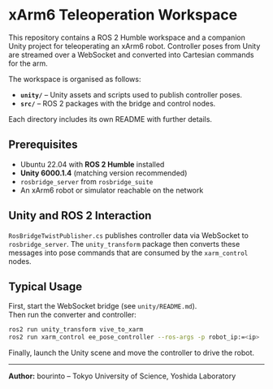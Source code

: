 # xArm6 Teleoperation Workspace

This repository contains a ROS 2 Humble workspace and a companion Unity project
for teleoperating an xArm6 robot. Controller poses from Unity are streamed over
a WebSocket and converted into Cartesian commands for the arm.

The workspace is organised as follows:

- **`unity/`** – Unity assets and scripts used to publish controller poses.
- **`src/`** – ROS 2 packages with the bridge and control nodes.

Each directory includes its own README with further details.

## Prerequisites

- Ubuntu 22.04 with **ROS 2 Humble** installed
- **Unity 6000.1.4** (matching version recommended)
- `rosbridge_server` from `rosbridge_suite`
- An xArm6 robot or simulator reachable on the network
## Unity and ROS 2 Interaction

`RosBridgeTwistPublisher.cs` publishes controller data via WebSocket to
`rosbridge_server`. The `unity_transform` package then converts these messages
into pose commands that are consumed by the `xarm_control` nodes.

## Typical Usage

First, start the WebSocket bridge (see `unity/README.md`).\
Then run the converter and controller:

```bash
ros2 run unity_transform vive_to_xarm
ros2 run xarm_control ee_pose_controller --ros-args -p robot_ip:=<ip>
```

Finally, launch the Unity scene and move the controller to drive
the robot.

---

**Author:** bourinto – Tokyo University of Science, Yoshida Laboratory